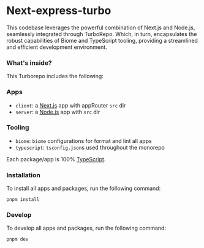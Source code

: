 # Next-express-turbo

This codebase leverages the powerful combination of Next.js and Node.js, seamlessly integrated through TurboRepo. Which, in turn, encapsulates the robust capabilities of Biome and TypeScript tooling, providing a streamlined and efficient development environment.

### What's inside?

This Turborepo includes the following:

### Apps

- `client`: a [Next.js](https://nextjs.org/) app with appRouter `src` dir
- `server`: a [Node.js](https://nodejs.org/en) app with `src` dir

### Tooling
- `biome`: `biome` configurations for format and lint all apps
- `typescript`: `tsconfig.json`s used throughout the monorepo

Each package/app is 100% [TypeScript](https://www.typescriptlang.org/).

### Installation

To install all apps and packages, run the following command:

```
pnpm install
```

### Develop

To develop all apps and packages, run the following command:

```
pnpm dev
```
